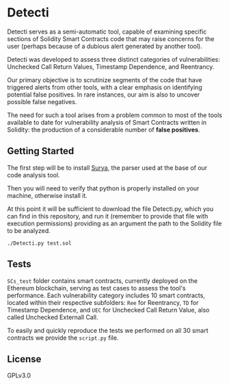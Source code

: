 # Detecti
Detecti serves as a semi-automatic tool, capable of examining specific sections of Solidity Smart Contracts code that may raise concerns for the
user (perhaps because of a dubious alert generated by another tool). 

Detecti was developed to assess three distinct categories of vulnerabilities: Unchecked Call Return Values, Timestamp Dependence, and Reentrancy.

Our primary objective is to scrutinize segments of the code that have triggered alerts from other tools, with a clear emphasis on identifying potential false positives.
In rare instances, our aim is also to uncover possible false negatives.

The need for such a tool arises from a problem common to most of the tools available to date for vulnerability analysis of Smart Contracts written in Solidity: the production of a considerable number of **false positives**.

## Getting Started
The first step will be to install [Surya](https://github.com/ConsenSys/surya), the parser used at the base of our code analysis tool.

Then you will need to verify that python is properly installed on your machine, otherwise install it.

At this point it will be sufficient to download the file Detecti.py, which you can find in this repository, and run it (remember to provide that file with execution permissions) providing as an argument the path to the Solidity file to be analyzed.
```
./Detecti.py test.sol
```
## Tests
`SCs_test` folder contains smart contracts, currently deployed on the Ethereum blockchain, serving as test cases to assess the tool's performance. Each vulnerability category includes 10 smart contracts, located within their respective subfolders: `Ree` for Reentrancy, `TD` for Timestamp Dependence, and `UEC` for Unchecked Call Return Value, also called Unchecked Externall Call.

To easily and quickly reproduce the tests we performed on all 30 smart contracts we provide the `script.py` file.

## License
GPLv3.0



